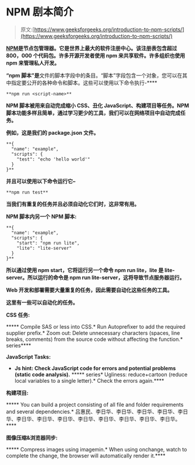 # NPM 剧本简介

> 原文:[https://www.geeksforgeeks.org/introduction-to-npm-scripts/](https://www.geeksforgeeks.org/introduction-to-npm-scripts/)

[**NPM**](https://www.geeksforgeeks.org/node-js-npm-node-package-manager/)**是节点包管理器。它是世界上最大的软件注册中心。该注册表包含超过 800，000 个代码包。许多开源开发者使用 npm 来共享软件。许多组织也使用 npm 来管理私人开发。**

**“npm 脚本”是**文件的脚本字段中的条目。“脚本”字段包含一个对象，您可以在其中指定要公开的各种命令和脚本。这些可以使用以下命令执行-****

```
**npm run <script-name>**
```

****NPM 脚本被用来自动完成缩小 CSS、丑化 JavaScript、构建项目等任务。NPM 脚本功能多样且简单，通过学习更少的工具，我们可以在网络项目中自动完成任务。****

****例如，这是我们的 package.json 文件。****

```
**{
  "name": "example",
  "scripts": {
    "test": "echo 'hello world'"
  }
}**
```

****并且可以使用以下命令运行它–****

```
**npm run test**
```

****当我们有重复的任务并且必须自动化它们时，这非常有用。****

******NPM 脚本内另一个 NPM 脚本:******

```
**{
  "name": "example",
  "scripts": {
    "start": "npm run lite",
    "lite": "lite-server" 
  }
}**
```

****所以通过使用 npm start，它将运行另一个命令 npm run lite，lite 是 lite-server。所以运行的命令是 npm run lite-server，这将导致节点服务器运行。****

****Web 开发和部署需要大量重复的任务，因此需要自动化这些任务的工具。****

****这里有一些可以自动化的任务。****

******CSS 任务:******

*****   Compile SAS or less into CSS.*   Run Autoprefixer to add the required supplier prefix.*   Zoom out: Delete unnecessary characters (spaces, line breaks, comments) from the source code without affecting the function.*   series****

******JavaScript Tasks:******

*   ****Js hint: Check JavaScript code for errors and potential problems (static code analysis).****
*****   series*   Ugliness: reduce+cartoon (reduce local variables to a single letter).*   Check the errors again.****

******构建项目:******

*****   You can build a project consisting of all file and folder requirements and several dependencies.*   吕惠民、李日华、李日华、李日华、李日华、李日华、李日华、李日华、李日华、李日华、李日华、李日华、李日华、李日华。****

******图像压缩&浏览器同步:******

*****   Compress images using imagemin.*   When using onchange, watch to complete the change, the browser will automatically render it.****